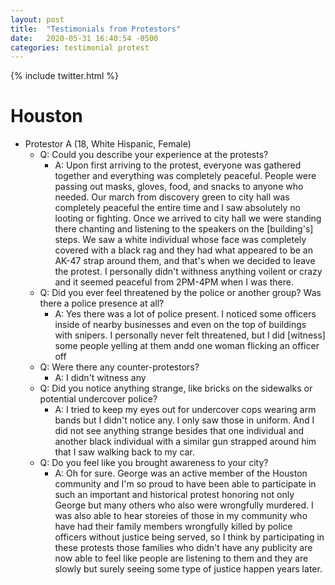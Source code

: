 ```yaml
---
layout: post
title:  "Testimonials from Protestors"
date:   2020-05-31 16:40:54 -0500
categories: testimonial protest
---
```


{% include twitter.html %}

# Houston
- Protestor A (18, White Hispanic, Female)
  - Q: Could you describe your experience at the protests?
    - A: Upon first arriving to the protest, everyone was gathered together and everything was completely peaceful. People were passing out masks, gloves, food, and snacks to anyone who needed. Our march from discovery green to city hall was completely peaceful the entire time and I saw absolutely no looting or fighting. Once we arrived to city hall we were standing there chanting and listening to the speakers on the [building's] steps. We saw a white individual whose face was completely covered with a black rag and they had what appeared to be an AK-47 strap around them, and that's when we decided to leave the protest. I personally didn't withness anything voilent or crazy and it seemed peaceful from 2PM-4PM when I was there.
  - Q: Did you ever feel threatened by the police or another group? Was there a police presence at all?
    - A: Yes there was a lot of police present. I noticed some officers inside of nearby businesses and even on the top of buildings with snipers. I personally never felt threatened, but I did [witness] some people yelling at them andd one woman flicking an officer off
  - Q: Were there any counter-protestors?
    - A: I didn't witness any
  - Q: Did you notice anything strange, like bricks on the sidewalks or potential undercover police?
    - A: I tried to keep my eyes out for undercover cops wearing arm bands but I didn't notice any. I only saw those in uniform. And I did not see anything strange besides that one individual and another black individual with a similar gun strapped around him that I saw walking back to my car.
  - Q: Do you feel like you brought awareness to your city?
    - A: Oh for sure. George was an active member of the Houston community and I'm so proud to have been able to participate in such an important and historical protest honoring not only George but many others who also were wrongfully murdered. I was also able to hear storeies of those in my community who have had their family members wrongfully killed by police officers without justice being served, so I think by participating in these protests those families who didn't have any publicity are now able to feel like people are listening to them and they are slowly but surely seeing some type of justice happen years later.
